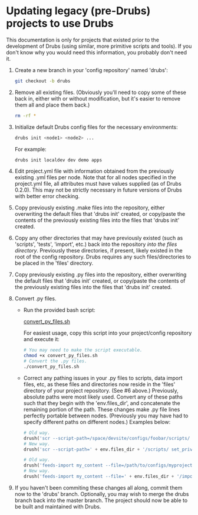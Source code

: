 # Updating legacy (pre-Drubs) projects to use Drubs

This documentation is only for projects that existed prior to the development of
Drubs (using similar, more primitive scripts and tools).  If you don't know why
you would need this information, you probably don't need it.

1.  Create a new branch in your 'config repository' named 'drubs':

    ```bash
    git checkout -b drubs
    ```

2.  Remove all existing files.  (Obviously you'll need to copy some of these
    back in, either with or without modification, but it's easier to remove them
    all and place them back.)

    ```bash
    rm -rf *
    ```

3.  Initialize default Drubs config files for the necessary environments:

    ```bash
    drubs init <node1> <node2> ...
    ```

    For example:

    ```bash
    drubs init localdev dev demo apps
    ```

4.  Edit project.yml file with information obtained from the previously existing
    .yml files per node.  Note that for all nodes specified in the project.yml
    file, all attributes must have values supplied (as of Drubs 0.2.0).  This
    may not be strictly necessary in future versions of Drubs with better error
    checking.

5.  Copy previously existing .make files into the repository, either overwriting
    the default files that 'drubs init' created, or copy/paste the contents of
    the previously existing files into the files that 'drubs init' created.

6.  Copy any other directories that may have previously existed (such as
    'scripts', 'tests', 'import', etc.) back into the repository *into the
    _files_ directory*.  Previously these directories, if present, likely
    existed in the root of the config repository.  Drubs requires any such
    files/directories to be placed in the 'files' directory.

7.  Copy previously existing .py files into the repository, either overwriting
    the default files that 'drubs init' created, or copy/paste the contents of
    the previously existing files into the files that 'drubs init' created.

8.  Convert .py files.

    * Run the provided bash script:

        [convert_py_files.sh](util/convert_py_files.sh)

        For easiest usage, copy this script into your project/config repository
        and execute it:

        ```bash
        # You may need to make the script executable.
        chmod +x convert_py_files.sh
        # Convert the .py files.
        ./convert_py_files.sh
        ```

    * Correct any pathing issues in your .py files to scripts,
        data import files, etc, as these files and directories now reside in the
        'files' directory of your project repository. (See #6 above.)
        Previously, absolute paths were most likely used.  Convert any of these
        paths such that they begin with the 'env.files_dir', and concatenate the
        remaining portion of the path.  These changes make .py file lines
        perfectly portable between nodes. (Previously you may have had to
        specify different paths on different nodes.)  Examples below:

        ```python
        # Old way.
        drush('scr --script-path=/space/devsite/configs/foobar/scripts/ set_private_file_directory')
        # New way.
        drush('scr --script-path=' + env.files_dir + '/scripts/ set_private_file_directory')

        # Old way.
        drush('feeds-import my_content --file=/path/to/configs/myproject/import/data.csv')
        # New way.
        drush('feeds-import my_content --file=' + env.files_dir + '/import/data.csv')
        ```

9.  If you haven't been commiting these changes all along, commit them now to
    the 'drubs' branch.  Optionally, you may wish to merge the drubs branch
    back into the master branch.  The project should now be able to be built and
    maintained with Drubs.
